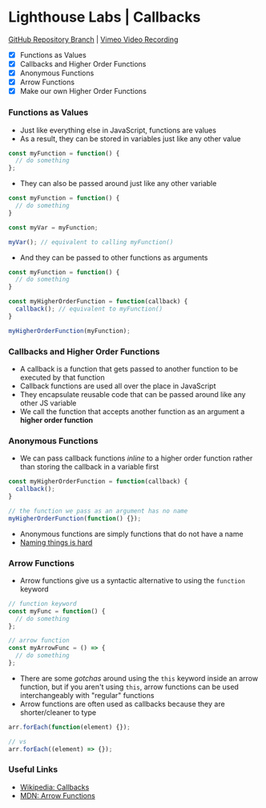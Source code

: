 # Lighthouse Labs | Callbacks

[GitHub Repository Branch](https://github.com/WarrenUhrich/lighthouse-labs-callbacks/tree/2022.10.27-web-flex-day-17oct2022) | [Vimeo Video Recording](https://vimeo.com/764701239/20a7051891)

* [X] Functions as Values
* [X] Callbacks and Higher Order Functions
* [X] Anonymous Functions
* [X] Arrow Functions
* [X] Make our own Higher Order Functions

### Functions as Values

* Just like everything else in JavaScript, functions are values
* As a result, they can be stored in variables just like any other value

```js
const myFunction = function() {
  // do something
};
```

* They can also be passed around just like any other variable

```js
const myFunction = function() {
  // do something
}

const myVar = myFunction;

myVar(); // equivalent to calling myFunction()
```

* And they can be passed to other functions as arguments

```js
const myFunction = function() {
  // do something
}

const myHigherOrderFunction = function(callback) {
  callback(); // equivalent to myFunction()
}

myHigherOrderFunction(myFunction);
```

### Callbacks and Higher Order Functions

* A callback is a function that gets passed to another function to be executed by that function
* Callback functions are used all over the place in JavaScript
* They encapsulate reusable code that can be passed around like any other JS variable
* We call the function that accepts another function as an argument a **higher order function**

### Anonymous Functions

* We can pass callback functions _inline_ to a higher order function rather than storing the callback in a variable first

```js
const myHigherOrderFunction = function(callback) {
  callback();
}

// the function we pass as an argument has no name
myHigherOrderFunction(function() {});
```

* Anonymous functions are simply functions that do not have a name
* [Naming things is hard](https://martinfowler.com/bliki/TwoHardThings.html)

### Arrow Functions

* Arrow functions give us a syntactic alternative to using the `function` keyword

```js
// function keyword
const myFunc = function() {
  // do something
};

// arrow function
const myArrowFunc = () => {
  // do something
};
```

* There are some _gotchas_ around using the `this` keyword inside an arrow function, but if you aren't using `this`, arrow functions can be used interchangeably with "regular" functions
* Arrow functions are often used as callbacks because they are shorter/cleaner to type

```js
arr.forEach(function(element) {});

// vs
arr.forEach((element) => {});
```

### Useful Links

* [Wikipedia: Callbacks](https://en.wikipedia.org/wiki/Callback_(computer_programming))
* [MDN: Arrow Functions](https://developer.mozilla.org/en-US/docs/Web/JavaScript/Reference/Functions/Arrow_functions)
